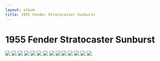 ```yaml
---
layout: album
title: 1955 Fender Stratocaster Sunburst
---
```


# 1955 Fender Stratocaster Sunburst

![](https://images.reverb.com/image/upload/s--4ydW4BUy--/f_auto,t_supersize/v1584779544/rh6hvfmyca2flvdsqrym.jpg)
![](https://images.reverb.com/image/upload/s--5fTVuBip--/f_auto,t_supersize/v1584779541/wixqfxm0mpetctxkitf7.jpg)
![](https://images.reverb.com/image/upload/s--8qJ2tXfJ--/f_auto,t_supersize/v1584779376/fgqjafiuwulufoswccvw.jpg)
![](https://images.reverb.com/image/upload/s--BP3DvFnY--/f_auto,t_supersize/v1584779381/ocpb2mpaar0mz1khtzij.jpg)
![](https://images.reverb.com/image/upload/s--eoJkALIr--/f_auto,t_supersize/v1584779536/nm4tkjp9qdmdhneeb7ci.jpg)
![](https://images.reverb.com/image/upload/s--ev_PqnDy--/f_auto,t_supersize/v1584779544/hbkqipqtbzjl6ndl61vv.jpg)
![](https://images.reverb.com/image/upload/s--hD8sjDb7--/f_auto,t_supersize/v1584779536/chdrcwfxepwnrtuneeoj.jpg)
![](https://images.reverb.com/image/upload/s--HZkh0hud--/f_auto,t_supersize/v1584779537/rkm7hntdwpre9gdurun2.jpg)
![](https://images.reverb.com/image/upload/s--JnIcMpvO--/f_auto,t_supersize/v1584779538/ipchnapdi5xjmhcsrsro.jpg)
![](https://images.reverb.com/image/upload/s--o2lBaJYu--/f_auto,t_supersize/v1584779543/jxt4u3ksltksa4dopcaw.jpg)
![](https://images.reverb.com/image/upload/s--qU2bhEVv--/f_auto,t_supersize/v1584779540/ra3mrb91ejc2invgs9vr.jpg)
![](https://images.reverb.com/image/upload/s--qywAAc_z--/f_auto,t_supersize/v1584779542/cf8lprg6et7unlcnchhi.jpg)
![](https://images.reverb.com/image/upload/s--wpcjsX8M--/f_auto,t_supersize/v1584779539/fmjdqnhsd3vomcbjfp9e.jpg)
![](https://images.reverb.com/image/upload/s--ZrUHVeiA--/f_auto,t_supersize/v1584779535/lbhkmjcya4sou7rfgsy6.jpg)
